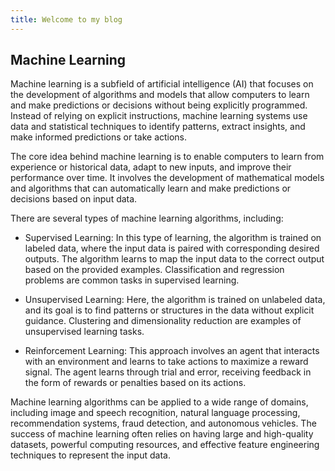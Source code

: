 ```yaml
---
title: Welcome to my blog
---
```

## Machine Learning
Machine learning is a subfield of artificial intelligence (AI) that focuses on the development of algorithms and models that allow computers to learn and make predictions or decisions without being explicitly programmed. Instead of relying on explicit instructions, machine learning systems use data and statistical techniques to identify patterns, extract insights, and make informed predictions or take actions.


The core idea behind machine learning is to enable computers to learn from experience or historical data, adapt to new inputs, and improve their performance over time. It involves the development of mathematical models and algorithms that can automatically learn and make predictions or decisions based on input data.


There are several types of machine learning algorithms, including:


* Supervised Learning: In this type of learning, the algorithm is trained on labeled data, where the input data is paired with corresponding desired outputs. The algorithm learns to map the input data to the correct output based on the provided examples. Classification and regression problems are common tasks in supervised learning.

* Unsupervised Learning: Here, the algorithm is trained on unlabeled data, and its goal is to find patterns or structures in the data without explicit guidance. Clustering and dimensionality reduction are examples of unsupervised learning tasks.

* Reinforcement Learning: This approach involves an agent that interacts with an environment and learns to take actions to maximize a reward signal. The agent learns through trial and error, receiving feedback in the form of rewards or penalties based on its actions.


Machine learning algorithms can be applied to a wide range of domains, including image and speech recognition, natural language processing, recommendation systems, fraud detection, and autonomous vehicles. The success of machine learning often relies on having large and high-quality datasets, powerful computing resources, and effective feature engineering techniques to represent the input data.
